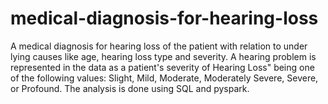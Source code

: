 # medical-diagnosis-for-hearing-loss

A medical diagnosis for hearing loss of the patient with relation to under lying causes like age, hearing loss type and severity. A hearing problem is represented in the data as a patient's severity of Hearing Loss" being one of the following values: Slight, Mild, Moderate, Moderately Severe, Severe, or Profound. The analysis is done using SQL and pyspark.

